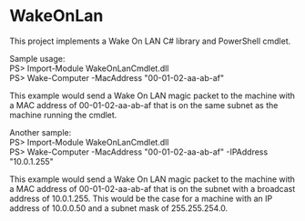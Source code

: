 # WakeOnLan
This project implements a Wake On LAN C# library and PowerShell cmdlet.

Sample usage:  
PS> Import-Module WakeOnLanCmdlet.dll  
PS> Wake-Computer -MacAddress "00-01-02-aa-ab-af"

This example would send a Wake On LAN magic packet to the machine with a MAC address of 00-01-02-aa-ab-af that is on the same subnet as the machine running the cmdlet.

Another sample:  
PS> Import-Module WakeOnLanCmdlet.dll  
PS> Wake-Computer -MacAddress "00-01-02-aa-ab-af" -IPAddress "10.0.1.255"

This example would send a Wake On LAN magic packet to the machine with a MAC address of 00-01-02-aa-ab-af that is on the subnet with a broadcast address of 10.0.1.255. This would be the case for a machine with an IP address of 10.0.0.50 and a subnet mask of 255.255.254.0.
